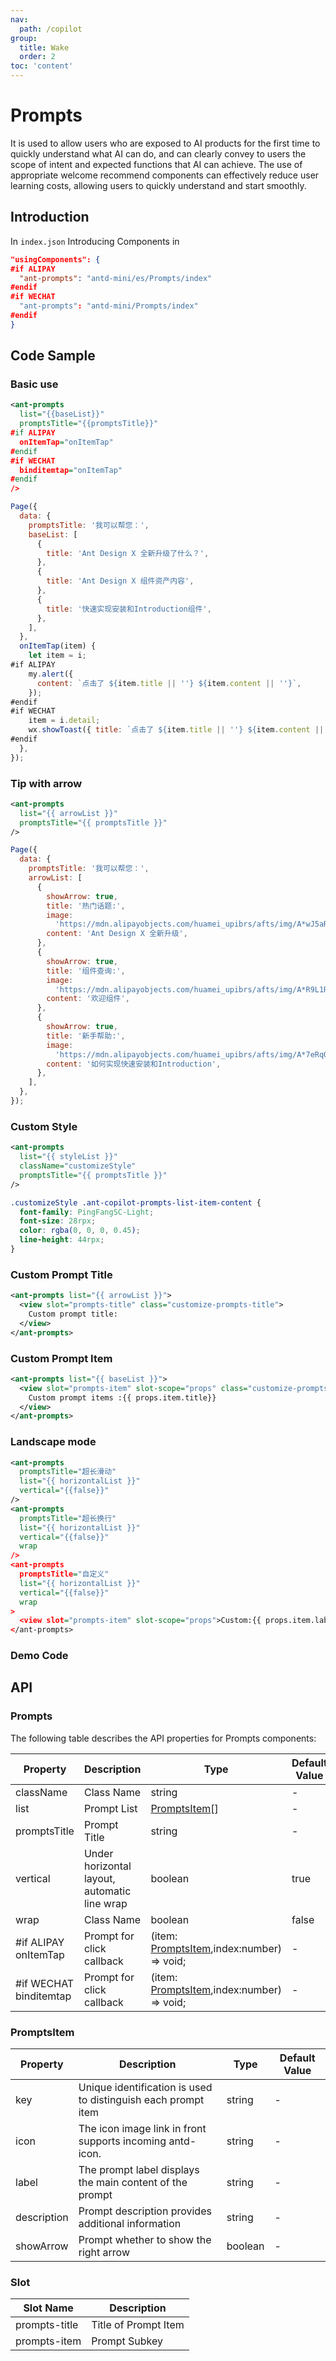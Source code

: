 ```yaml
---
nav:
  path: /copilot
group:
  title: Wake
  order: 2
toc: 'content'
---
```


# Prompts

It is used to allow users who are exposed to AI products for the first time to quickly understand what AI can do, and can clearly convey to users the scope of intent and expected functions that AI can achieve. The use of appropriate welcome recommend components can effectively reduce user learning costs, allowing users to quickly understand and start smoothly.

## Introduction

In `index.json` Introducing Components in

```json
"usingComponents": {
#if ALIPAY
  "ant-prompts": "antd-mini/es/Prompts/index"
#endif
#if WECHAT
  "ant-prompts": "antd-mini/Prompts/index"
#endif
}
```

## Code Sample

### Basic use

```xml
<ant-prompts
  list="{{baseList}}"
  promptsTitle="{{promptsTitle}}"
#if ALIPAY
  onItemTap="onItemTap"
#endif
#if WECHAT
  binditemtap="onItemTap"
#endif
/>
```

```js
Page({
  data: {
    promptsTitle: '我可以帮您：',
    baseList: [
      {
        title: 'Ant Design X 全新升级了什么？',
      },
      {
        title: 'Ant Design X 组件资产内容',
      },
      {
        title: '快速实现安装和Introduction组件',
      },
    ],
  },
  onItemTap(item) {
    let item = i;
#if ALIPAY
    my.alert({
      content: `点击了 ${item.title || ''} ${item.content || ''}`,
    });
#endif
#if WECHAT
    item = i.detail;
    wx.showToast({ title: `点击了 ${item.title || ''} ${item.content || ''}` });
#endif
  },
});
```

### Tip with arrow

```xml
<ant-prompts
  list="{{ arrowList }}"
  promptsTitle="{{ promptsTitle }}"
/>
```

```js
Page({
  data: {
    promptsTitle: '我可以帮您：',
    arrowList: [
      {
        showArrow: true,
        title: '热门话题:',
        image:
          'https://mdn.alipayobjects.com/huamei_upibrs/afts/img/A*wJ5aRpr2q1wAAAAAAAAAAAAADkx8AQ/original',
        content: 'Ant Design X 全新升级',
      },
      {
        showArrow: true,
        title: '组件查询:',
        image:
          'https://mdn.alipayobjects.com/huamei_upibrs/afts/img/A*R9L1RLo4x58AAAAAAAAAAAAADkx8AQ/original',
        content: '欢迎组件',
      },
      {
        showArrow: true,
        title: '新手帮助:',
        image:
          'https://mdn.alipayobjects.com/huamei_upibrs/afts/img/A*7eRqQ4JpdccAAAAAAAAAAAAADkx8AQ/original',
        content: '如何实现快速安装和Introduction',
      },
    ],
  },
});
```

### Custom Style

```xml
<ant-prompts
  list="{{ styleList }}"
  className="customizeStyle"
  promptsTitle="{{ promptsTitle }}"
/>
```

```css
.customizeStyle .ant-copilot-prompts-list-item-content {
  font-family: PingFangSC-Light;
  font-size: 28rpx;
  color: rgba(0, 0, 0, 0.45);
  line-height: 44rpx;
}
```

### Custom Prompt Title

```xml
<ant-prompts list="{{ arrowList }}">
  <view slot="prompts-title" class="customize-prompts-title">
    Custom prompt title:
  </view>
</ant-prompts>
```

### Custom Prompt Item

```xml
<ant-prompts list="{{ baseList }}">
  <view slot="prompts-item" slot-scope="props" class="customize-prompts-item">
    Custom prompt items :{{ props.item.title}}
  </view>
</ant-prompts>
```

### Landscape mode

```xml
<ant-prompts
  promptsTitle="超长滑动"
  list="{{ horizontalList }}"
  vertical="{{false}}"
/>
<ant-prompts
  promptsTitle="超长换行"
  list="{{ horizontalList }}"
  vertical="{{false}}"
  wrap
/>
<ant-prompts
  promptsTitle="自定义"
  list="{{ horizontalList }}"
  vertical="{{false}}"
  wrap
>
  <view slot="prompts-item" slot-scope="props">Custom:{{ props.item.label}}</view>
</ant-prompts>
```

### Demo Code

<code src='../../copilot-demo/pages/Prompts/index'></code>

## API

### Prompts

The following table describes the API properties for Prompts components:

| Property                   | Description                 | Type                                                      | Default Value |
| ---------------------- | -------------------- | --------------------------------------------------------- | ------ |
| className              | Class Name                 | string                                                    | -      |
| list                   | Prompt List             | [PromptsItem](#promptsitem)[]                             | -      |
| promptsTitle           | Prompt Title             | string                                                    | -      |
| vertical               | Under horizontal layout, automatic line wrap | boolean                                                   | true   |
| wrap                   | Class Name                 | boolean                                                   | false  |
| #if ALIPAY onItemTap   | Prompt for click callback         | (item: [PromptsItem](#promptsitem),index:number) => void; | -      |
| #if WECHAT binditemtap | Prompt for click callback         | (item: [PromptsItem](#promptsitem),index:number) => void; | -      |

### PromptsItem

| Property        | Description                                     | Type    | Default Value |
| ----------- | ---------------------------------------- | ------- | ------ |
| key         | Unique identification is used to distinguish each prompt item               | string  | -      |
| icon        | The icon image link in front supports incoming antd-icon. | string  | -      |
| label       | The prompt label displays the main content of the prompt               | string  | -      |
| description | Prompt description provides additional information                   | string  | -      |
| showArrow   | Prompt whether to show the right arrow                   | boolean | -      |

### Slot

| Slot Name      | Description           |
| ------------- | -------------- |
| prompts-title | Title of Prompt Item |
| prompts-item  | Prompt Subkey     |

